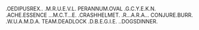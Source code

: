 .OEDIPUSREX..
.M.R.U.E.V.L.
PERANNUM.OVAL
.G.C.Y.E.K.N.
.ACHE.ESSENCE
...M.C.T...E.
.CRASHHELMET.
.R...A.R.A...
CONJURE.BURR.
.W.U.A.M.D.A.
TEAM.DEADLOCK
.D.B.E.G.I.E.
..DOGSDINNER.
